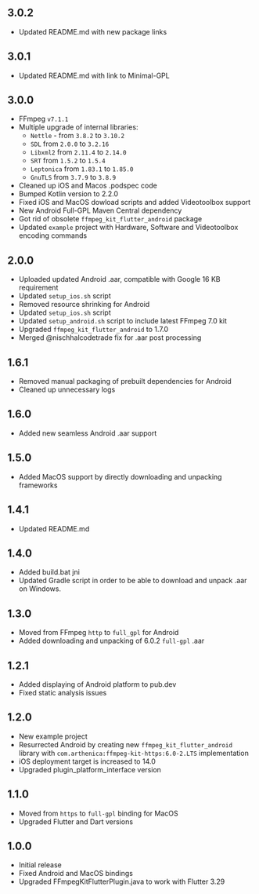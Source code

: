 ## 3.0.2

* Updated README.md with new package links

## 3.0.1

* Updated README.md with link to Minimal-GPL

## 3.0.0

* FFmpeg `v7.1.1`
* Multiple upgrade of internal libraries:
    - `Nettle` - from `3.8.2` to `3.10.2`
    - `SDL` from `2.0.0` to `3.2.16`
    - `Libxml2` from `2.11.4` to `2.14.0`
    - `SRT` from `1.5.2` to `1.5.4`
    - `Leptonica` from `1.83.1` to `1.85.0`
    - `GnuTLS` from `3.7.9` to `3.8.9`
* Cleaned up iOS and Macos .podspec code
* Bumped Kotlin version to 2.2.0
* Fixed iOS and MacOS dowload scripts and added Videotoolbox support
* New Android Full-GPL Maven Central dependency
* Got rid of obsolete `ffmpeg_kit_flutter_android` package
* Updated `example` project with Hardware, Software and Videotoolbox encoding commands

## 2.0.0

* Uploaded updated Android .aar, compatible with Google 16 KB requirement
* Updated `setup_ios.sh` script
* Removed resource shrinking for Android
* Updated `setup_ios.sh` script
* Updated `setup_android.sh` script to include latest FFmpeg 7.0 kit
* Upgraded `ffmpeg_kit_flutter_android` to 1.7.0
* Merged @nischhalcodetrade fix for .aar post processing

## 1.6.1

* Removed manual packaging of prebuilt dependencies for Android
* Cleaned up unnecessary logs

## 1.6.0

* Added new seamless Android .aar support

## 1.5.0

* Added MacOS support by directly downloading and unpacking frameworks

## 1.4.1

* Updated README.md

## 1.4.0

* Added build.bat jni
* Updated Gradle script in order to be able to download and unpack .aar on Windows.

## 1.3.0

* Moved from FFmpeg `http` to `full_gpl` for Android
* Added downloading and unpacking of 6.0.2 `full-gpl` .aar

## 1.2.1

* Added displaying of Android platform to pub.dev
* Fixed static analysis issues

## 1.2.0

* New example project
* Resurrected Android by creating new `ffmpeg_kit_flutter_android` library with `com.arthenica:ffmpeg-kit-https:6.0-2.LTS` implementation
* iOS deployment target is increased to 14.0
* Upgraded plugin_platform_interface version

## 1.1.0

* Moved from `https` to `full-gpl` binding for MacOS
* Upgraded Flutter and Dart versions

## 1.0.0

* Initial release
* Fixed Android and MacOS bindings
* Upgraded FFmpegKitFlutterPlugin.java to work with Flutter 3.29